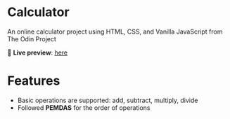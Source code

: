 # Calculator
An online calculator project using HTML, CSS, and Vanilla JavaScript from The Odin Project

🔗 **Live preview**: [here](https://amareil.github.io/calculator/)

# Features
- Basic operations are supported: add, subtract, multiply, divide
- Followed <b>PEMDAS</b> for the order of operations


